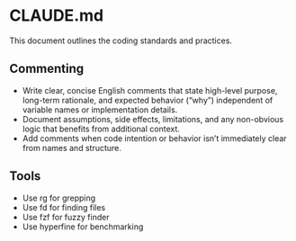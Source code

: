 # CLAUDE.md

This document outlines the coding standards and practices.

## Commenting

- Write clear, concise English comments that state high-level purpose, long-term rationale, and expected behavior (“why”) independent of variable names or implementation details.
- Document assumptions, side effects, limitations, and any non-obvious logic that benefits from additional context.
- Add comments when code intention or behavior isn’t immediately clear from names and structure.

## Tools

- Use rg for grepping
- Use fd for finding files
- Use fzf for fuzzy finder
- Use hyperfine for benchmarking

